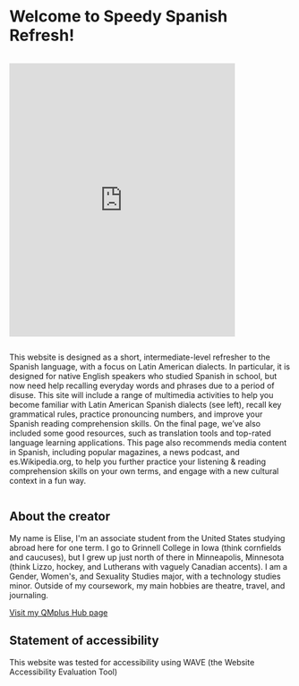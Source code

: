 <h1>Welcome to Speedy Spanish Refresh!</h1>
<div class="row">
  <div class="column">
    <p>
      <iframe src="https://h5p.org/h5p/embed/689462" width="403" height="489" frameborder="0" allowfullscreen="allowfullscreen"></iframe><script src="https://h5p.org/sites/all/modules/h5p/library/js/h5p-resizer.js" charset="UTF-8"></script>
</p>
  </div>
  <div class="column">
    <p>This website is designed as a short, intermediate-level refresher to the Spanish language, with a focus on Latin American dialects. In particular, it is designed for native English speakers who studied Spanish in school, but now need help recalling everyday words and phrases due to a period of disuse. This site will include a range of multimedia activities to help you become familiar with Latin American Spanish dialects (see left), recall key grammatical rules, practice pronouncing numbers, and improve your Spanish reading comprehension skills. On the final page, we’ve also included some good resources, such as translation tools and top-rated language learning applications. This page also recommends media content in Spanish, including popular magazines, a news podcast, and es.Wikipedia.org, to help you further practice your listening & reading comprehension skills on your own terms, and engage with a new cultural context in a fun way.</p>
  </div>
  </div>

<h2>About the creator</h2>
<p> My name is Elise, I'm an associate student from the United States studying abroad here for one term. I go to Grinnell College in Iowa (think cornfields and caucuses), but I grew up just north of there in Minneapolis, Minnesota (think Lizzo, hockey, and Lutherans with vaguely Canadian accents). I am a Gender, Women's, and Sexuality Studies major, with a technology studies minor. Outside of my coursework, my main hobbies are theatre, travel, and journaling.

<a href="https://hub.qmplus.qmul.ac.uk/view/view.php?t=BlVCoQMytN62pUugWKPY"> Visit my QMplus Hub page</a>
</p>

<h2>Statement of accessibility</h2>
<p> 
This website was tested for accessibility using WAVE (the Website Accessibility Evaluation Tool)
<p>
